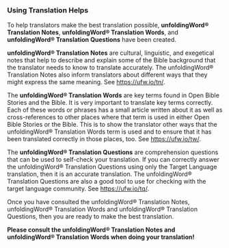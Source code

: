 ### Using Translation Helps

To help translators make the best translation possible, **unfoldingWord® Translation Notes**, **unfoldingWord® Translation Words**, and **unfoldingWord® Translation Questions** have been created.

**unfoldingWord® Translation Notes** are cultural, linguistic, and exegetical notes that help to describe and explain some of the Bible background that the translator needs to know to translate accurately. The unfoldingWord® Translation Notes also inform translators about different ways that they might express the same meaning. See https://ufw.io/tn/.

The **unfoldingWord® Translation Words** are key terms found in Open Bible Stories and the Bible. It is very important to translate key terms correctly. Each of these words or phrases has a small article written about it as well as cross-references to other places where that term is used in either Open Bible Stories or the Bible. This is to show the translator other ways that the unfoldingWord® Translation Words term is used and to ensure that it has been translated correctly in those places, too. See https://ufw.io/tw/.

The **unfoldingWord® Translation Questions** are comprehension questions that can be used to self-check your translation. If you can correctly answer the unfoldingWord® Translation Questions using only the Target Language translation, then it is an accurate translation. The unfoldingWord® Translation Questions are also a good tool to use for checking with the target language community. See https://ufw.io/tq/.

Once you have consulted the unfoldingWord® Translation Notes, unfoldingWord® Translation Words and unfoldingWord® Translation Questions, then you are ready to make the best translation.

**Please consult the unfoldingWord® Translation Notes and unfoldingWord® Translation Words when doing your translation!**
